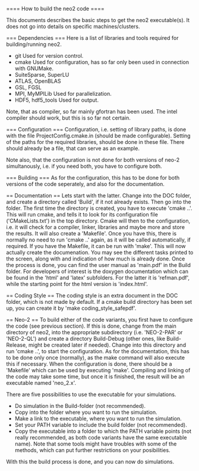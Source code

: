 ==== How to build the neo2 code ====

This documents describes the basic steps to get the neo2 executable(s).
It does not go into details on specific machines/clusters.

=== Dependencies ===
Here is a list of libraries and tools required for building/running neo2.
  * git
    Used for version control.
  * cmake
    Used for configuration, has so far only been used in connection with
    GNUMake.
  * SuiteSparse, SuperLU
  * ATLAS, OpenBLAS
  * GSL, FGSL
  * MPI, MyMPILib
    Used for parallelization.
  * HDF5, hdf5_tools
    Used for output.

Note, that as compiler, so far mainly gfortran has been used. The intel
compiler should work, but this is so far not certain.

=== Configuration ===
Configuration, i.e. setting of library paths, is done with the file
ProjectConfig.cmake.in (should be made configurable).
Setting of the paths for the required libraries, should be done in these
file. There should already be a file, that can serve as an example.

Note also, that the configuration is not done for both versions of neo-2
simultanously, i.e. if you need both, you have to configure both.

=== Building ===
As for the configuration, this has to be done for both versions of the
code seperately, and also for the documentation.

== Documentation ==
Lets start with the latter.
Change into the DOC folder, and create a directory called 'Build', if it
not already exists. Then go into the folder. The first time the
directory is created, you have to execute 'cmake ..'. This will run
cmake, and tells it to look for its configuration file ('CMakeLists.txt')
in the top directory. Cmake will then to the configuration, i.e. it will
check for a compiler, linker, libraries and maybe more and store the
results. It will also create a 'Makefile'. Once you have this, there is
normally no need to run 'cmake ..' again, as it will be called
automatically, if required.
If you have the Makefile, it can be run with 'make'. This will now
actually create the documenation. You may see the different tasks
printed to the screen, along with and indication of how much is already
done.
Once the process is done, you can find the user manual as 'main.pdf' in
the Build folder. For developers of interest is the doxygen
documentation which can be found in the 'html' and 'latex' subfolders.
For the latter it is 'refman.pdf', while the starting point for the
html version is 'index.html'.

== Coding Style ==
The coding style is an extra document in the DOC folder, which is not
made by default. If a cmake build directory has been set up, you can
create it by 'make coding_style_safepdf'.

== Neo-2 ==
To build either of the code variants, you first have to configure the
code (see previous section).
If this is done, change from the main directory of neo2, into the
appropriate subdirectory (i.e. 'NEO-2-PAR' or 'NEO-2-QL') and create a
directory Build-Debug (other ones, like Build-Release, might be created
later if needed).
Change into this directory and run 'cmake ..', to start the
configuration. As for the documentation, this has to be done only once
(normally), as the make command will also execute this if necessary.
When the configuration is done, there should be a 'Makefile' which can
be used by executing 'make'.
Compiling and linking of the code may take some time, but once it is
finished, the result will be an executable named 'neo_2.x'.

There are five possibilities to use the executable for your simulations.
  * Do simulation in the Build-folder (not recommended).
  * Copy into the folder where you want to run the simulation.
  * Make a link to the executable, where you want to run the simulation.
  * Set your PATH variable to include the build folder (not recommended).
  * Copy the executable into a folder to which the PATH variable points
  (not really recommended, as both code variants have the same
  executable name).
Note that some tools might have troubles with some of the methods, which
can put further restrictions on your posibilities.

With this the build process is done, and you can now do simulations.
